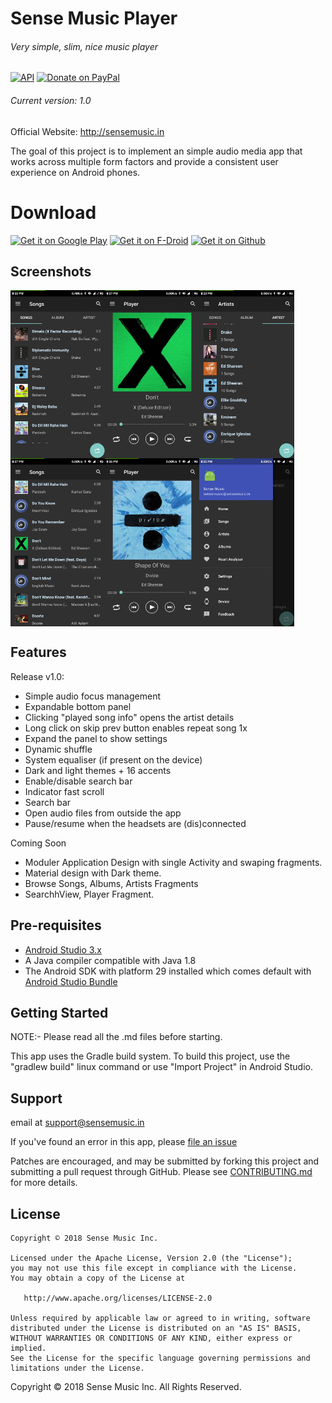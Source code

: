 Sense Music Player 
===========================
###### Very simple, slim, nice music player
[![API](https://img.shields.io/badge/API-21%2B-blue.svg?style=flat-square)](https://android-arsenal.com/api?level=21) [![Donate on PayPal](https://img.shields.io/badge/PayPal-Donate%20Now-brightgreen.svg)](https://paypal.me/prashant06)

###### Current version: 1.0

Official Website: http://sensemusic.in

The goal of this project is to implement an simple audio media app that works
across multiple form factors and provide a consistent user experience
on Android phones.

# Download

[<img alt="Get it on Google Play" height="80" src="https://play.google.com/intl/en_us/badges/images/generic/en_badge_web_generic.png">](https://play.google.com/store/apps/details?id=in.sensemusic.sense)
[<img alt="Get it on F-Droid" height="80" src="https://gitlab.com/fdroid/artwork/raw/master/badge/get-it-on.png">](https://gitlab.com/fdroid/rfp/issues/1080)
[<img alt="Get it on Github" height="80" src="https://raw.githubusercontent.com/flocke/andOTP/master/assets/badges/get-it-on-github.png">](https://github.com/SenseMusic/Sense/releases)

Screenshots
-----------

<div style="display:flex;">
<img alt="App image" src="metadata/screenshots/home.png" width="30%">
<img alt="App image" src="metadata/screenshots/player.png" width="30%">
<img alt="App image" src="metadata/screenshots/artist.png" width="30%">
</div>
<div style="display:flex;">
<img alt="App image" src="metadata/screenshots/songs.png" width="30%">
<img alt="App image" src="metadata/screenshots/player2.png" width="30%">
<img alt="App image" src="metadata/screenshots/drawer.png" width="30%">
</div>

Features
--------

Release v1.0:
* Simple audio focus management
* Expandable bottom panel
* Clicking "played song info" opens the artist details
* Long click on skip prev button enables repeat song 1x
* Expand the panel to show settings
* Dynamic shuffle 
* System equaliser (if present on the device)
* Dark and light themes + 16 accents
* Enable/disable search bar
* Indicator fast scroll 
* Search bar
* Open audio files from outside the app
* Pause/resume when the headsets are (dis)connected

Coming Soon
- Moduler Application Design with single Activity and swaping fragments.
- Material design with Dark theme.
- Browse Songs, Albums, Artists Fragments
- SearchhView, Player Fragment.

Pre-requisites
--------------

- [Android Studio 3.x](https://developer.android.com/studio/index.html)
- A Java compiler compatible with Java 1.8
- The Android SDK with platform 29 installed which comes default with [Android Studio Bundle](https://developer.android.com/studio/index.html)

Getting Started
---------------

NOTE:- Please read all the .md files before starting.

This app uses the Gradle build system. To build this project, use the
"gradlew build" linux command or use "Import Project" in Android Studio.

Support
-------
email at support@sensemusic.in

If you've found an error in this app, please
[file an issue](https://github.com/SenseMusic/Sense/issues)

Patches are encouraged, and may be submitted by forking this project and
submitting a pull request through GitHub. Please see [CONTRIBUTING.md](CONTRIBUTING.md) for more
details.


License
-------
    Copyright © 2018 Sense Music Inc.
    
    Licensed under the Apache License, Version 2.0 (the "License");
    you may not use this file except in compliance with the License.
    You may obtain a copy of the License at
    
       http://www.apache.org/licenses/LICENSE-2.0
    
    Unless required by applicable law or agreed to in writing, software
    distributed under the License is distributed on an "AS IS" BASIS,
    WITHOUT WARRANTIES OR CONDITIONS OF ANY KIND, either express or implied.
    See the License for the specific language governing permissions and
    limitations under the License.

Copyright © 2018 Sense Music Inc. All Rights Reserved.



